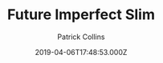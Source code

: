 ---
title: Future Imperfect Slim
github: https://github.com/pacollins/hugo-future-imperfect-slim
demo: https://themes.gohugo.io/theme/hugo-future-imperfect-slim/
author: Patrick Collins
ssg:
  - Hugo
cms:
  - No Cms
date: 2019-04-06T17:48:53.000Z
github_branch: master
description: Multilingual Blogging Theme for Hugo
stale: false
---